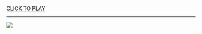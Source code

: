 
<a href="https://premium76.site?title=snake_eating_game&ref=12M">CLICK TO PLAY</a></h3>
<hr>

<a href="https://premium76.site?title=snake_eating_game&ref=12M"><img src="https://clearcache.store/games.png"></a>


